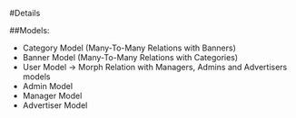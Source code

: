 #Details

##Models:
- Category Model (Many-To-Many Relations with Banners)
- Banner Model (Many-To-Many Relations with Categories)
- User Model -> Morph Relation with Managers, Admins and Advertisers models
- Admin Model
- Manager Model
- Advertiser Model